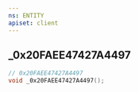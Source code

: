 ```yaml
---
ns: ENTITY
apiset: client
---
```

## _0x20FAEE47427A4497

```c
// 0x20FAEE47427A4497
void _0x20FAEE47427A4497();
```





